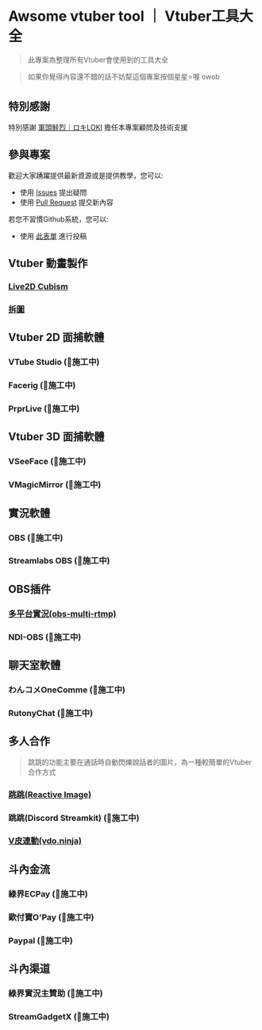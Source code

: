 # Awsome vtuber tool ｜ Vtuber工具大全
>此專案為整理所有Vtuber會使用到的工具大全

>如果你覺得內容還不錯的話不妨幫這個專案按個星星⭐喔 owob

## 特別感謝

特別感謝 [軍頭鮭烈｜ロキLOKI](軍頭鮭烈｜ロキLOKI) 擔任本專案顧問及技術支援

## 參與專案

歡迎大家踴躍提供最新資源或是提供教學，您可以:

* 使用 [Issues](https://github.com/DeltaCatIsGuilty/awsome-vtuber-tool/issues) 提出疑問
* 使用 [Pull Request](https://github.com/DeltaCatIsGuilty/awsome-vtuber-tool/pulls) 提交新內容

若您不習慣Github系統，您可以:

* 使用 [此表單](https://forms.gle/ggS9xDQpo5W9wkV9A) 進行投稿

## Vtuber 動畫製作

### [Live2D Cubism](https://github.com/DeltaCatIsGuilty/awsome-vtuber-tool/tree/main/Live2D-Cubism)
### [拆圖](https://github.com/DeltaCatIsGuilty/awsome-vtuber-tool/tree/main/%E6%8B%86%E5%9C%96)

## Vtuber 2D 面捕軟體

### VTube Studio (🚧施工中)
### Facerig  (🚧施工中)
### PrprLive  (🚧施工中)

## Vtuber 3D 面捕軟體

### VSeeFace  (🚧施工中)
### VMagicMirror  (🚧施工中)

## 實況軟體

### OBS  (🚧施工中)
### Streamlabs OBS  (🚧施工中)

## OBS插件

### [多平台實況(obs-multi-rtmp) ](https://github.com/DeltaCatIsGuilty/awsome-vtuber-tool/tree/main/obs-multi-rtmp)
### NDI-OBS  (🚧施工中)

## 聊天室軟體

### わんコメOneComme  (🚧施工中)
### RutonyChat  (🚧施工中)

## 多人合作
>跳跳的功能主要在通話時自動閃爍說話者的圖片，為一種較簡單的Vtuber合作方式

### [跳跳(Reactive Image)](https://github.com/DeltaCatIsGuilty/awsome-vtuber-tool/tree/main/Reactive-Image)
### 跳跳(Discord Streamkit)  (🚧施工中)
### [V皮連動(vdo.ninja)](https://github.com/DeltaCatIsGuilty/awsome-vtuber-tool/tree/main/vdo.ninja)

## 斗內金流

### 綠界ECPay  (🚧施工中)
### 歐付寶O'Pay  (🚧施工中)
### Paypal  (🚧施工中)

## 斗內渠道

### 綠界實況主贊助  (🚧施工中)
### StreamGadgetX  (🚧施工中)





